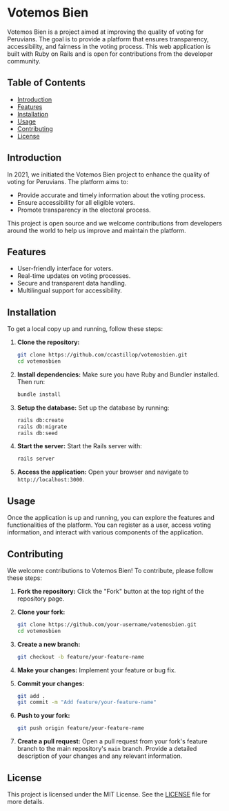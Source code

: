 # Votemos Bien

Votemos Bien is a project aimed at improving the quality of voting for Peruvians. The goal is to provide a platform that ensures transparency, accessibility, and fairness in the voting process. This web application is built with Ruby on Rails and is open for contributions from the developer community.

## Table of Contents

- [Introduction](#introduction)
- [Features](#features)
- [Installation](#installation)
- [Usage](#usage)
- [Contributing](#contributing)
- [License](#license)

## Introduction

In 2021, we initiated the Votemos Bien project to enhance the quality of voting for Peruvians. The platform aims to:
- Provide accurate and timely information about the voting process.
- Ensure accessibility for all eligible voters.
- Promote transparency in the electoral process.

This project is open source and we welcome contributions from developers around the world to help us improve and maintain the platform.

## Features

- User-friendly interface for voters.
- Real-time updates on voting processes.
- Secure and transparent data handling.
- Multilingual support for accessibility.

## Installation

To get a local copy up and running, follow these steps:

1. **Clone the repository:**
   ```bash
   git clone https://github.com/ccastillop/votemosbien.git
   cd votemosbien
   ```

2. **Install dependencies:**
   Make sure you have Ruby and Bundler installed. Then run:
   ```bash
   bundle install
   ```

3. **Setup the database:**
   Set up the database by running:
   ```bash
   rails db:create
   rails db:migrate
   rails db:seed
   ```

4. **Start the server:**
   Start the Rails server with:
   ```bash
   rails server
   ```

5. **Access the application:**
   Open your browser and navigate to `http://localhost:3000`.

## Usage

Once the application is up and running, you can explore the features and functionalities of the platform. You can register as a user, access voting information, and interact with various components of the application.

## Contributing

We welcome contributions to Votemos Bien! To contribute, please follow these steps:

1. **Fork the repository:**
   Click the "Fork" button at the top right of the repository page.

2. **Clone your fork:**
   ```bash
   git clone https://github.com/your-username/votemosbien.git
   cd votemosbien
   ```

3. **Create a new branch:**
   ```bash
   git checkout -b feature/your-feature-name
   ```

4. **Make your changes:**
   Implement your feature or bug fix.

5. **Commit your changes:**
   ```bash
   git add .
   git commit -m "Add feature/your-feature-name"
   ```

6. **Push to your fork:**
   ```bash
   git push origin feature/your-feature-name
   ```

7. **Create a pull request:**
   Open a pull request from your fork's feature branch to the main repository's `main` branch. Provide a detailed description of your changes and any relevant information.

## License

This project is licensed under the MIT License. See the [LICENSE](LICENSE) file for more details.


